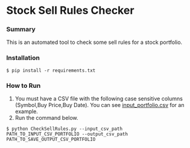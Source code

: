 # Stock Sell Rules Checker
### Summary

This is an automated tool to check some sell rules for a stock portfolio.

### Installation
```
$ pip install -r requirements.txt
```

### How to Run
1. You must have a CSV file with the following case sensitive columns (Symbol,Buy Price,Buy Date). You can see [input_portfolio.csv](input_portfolio.csv) for an example.
2. Run the command below.
```
$ python CheckSellRules.py --input_csv_path PATH_TO_INPUT_CSV_PORTFOLIO --output_csv_path PATH_TO_SAVE_OUTPUT_CSV_PORTFOLIO
```

